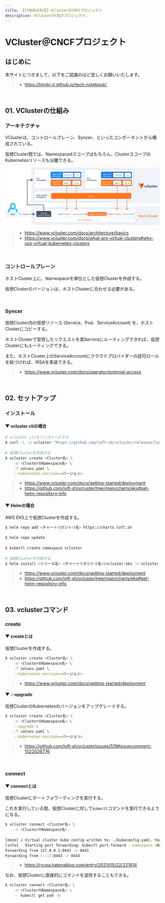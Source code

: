 ```yaml
---
title: 【IT技術の知見】VCluster＠CNCFプロジェクト
description: VCluster＠CNCFプロジェクト。
---
```


# VCluster＠CNCFプロジェクト

## はじめに

本サイトにつきまして、以下をご認識のほど宜しくお願いいたします。

> - https://hiroki-it.github.io/tech-notebook/

<br>

## 01. VClusterの仕組み

### アーキテクチャ

VClusterは、コントロールプレーン、Syncer、といったコンポーネントから構成されている。

仮想Cluster間では、Namespacedスコープはもちろん、ClusterスコープのKubernetesリソースも分離できる。

![vcluster_architecture.png](https://raw.githubusercontent.com/hiroki-it/tech-notebook-images/master/images/vcluster_architecture.png)

> - https://www.vcluster.com/docs/architecture/basics
> - https://www.vcluster.com/docs/what-are-virtual-clusters#why-use-virtual-kubernetes-clusters

<br>

### コントロールプレーン

ホストCluster上に、Namespaceを単位とした仮想Clusterを作成する。

仮想Clusterのバージョンは、ホストClusterに合わせる必要がある。

<br>

### Syncer

仮想Cluster内の仮想リソース (Service、Pod、ServiceAccount) を、ホストClusterにコピーする。

ホストClusterで受信したリクエストを実Serviceにルーティングできれば、仮想Clusterにもルーティングできる。

また、ホストCluster上のServiceAccountにクラウドプロバイダーの認可ロールを紐づければ、IRSAを実装できる。

> - https://www.vcluster.com/docs/operator/external-access

<br>

## 02. セットアップ

### インストール

#### ▼ vcluster cliの場合

```bash
# vcluster cliをインストールする
$ curl -L -o vcluster "https://github.com/loft-sh/vcluster/releases/latest/download/vcluster-linux-arm64" && sudo install -c -m 0755 vcluster /usr/local/bin

# 仮想Clusterを作成する
$ vcluster create <Cluster名> \
    -n <ClusterのNamespace名> \
    -f values.yaml \
    --kubernetes-version=<バージョン>
```

> - https://www.vcluster.com/docs/getting-started/deployment
> - https://github.com/loft-sh/vcluster/tree/main/charts/eks#get-helm-repository-info

#### ▼ Helmの場合

AWS EKS上で仮想Clusterを作成する。

```bash
$ helm repo add <チャートリポジトリ名> https://charts.loft.sh

$ helm repo update

$ kubectl create namespace vcluster

# 仮想Clusterを作成する
$ helm install <リリース名> <チャートリポジトリ名>/vcluster-eks -n vcluster --version <バージョンタグ>
```

> - https://www.vcluster.com/docs/getting-started/deployment
> - https://github.com/loft-sh/vcluster/tree/main/charts/eks#get-helm-repository-info

<br>

## 03. vclusterコマンド

### create

#### ▼ createとは

仮想Clusterを作成する。

```bash
$ vcluster create <Cluster名> \
    -n <ClusterのNamespace名> \
    -f values.yaml \
    --kubernetes-version=<バージョン>
```

> - https://www.vcluster.com/docs/getting-started/deployment

#### ▼ --upgrade

仮想ClusterのKubernetesのバージョンをアップグレードする。

```bash
$ vcluster create <Cluster名> \
    -n <ClusterのNamespace名> \
    --upgrade \
    -f values.yaml \
    --kubernetes-version=<バージョン>
```

> - https://github.com/loft-sh/vcluster/issues/519#issuecomment-1522026776

<br>

### connect

#### ▼ connectとは

仮想Clusterにポートフォワーディングを実行する。

これを実行している間、仮想Clusterに対して`kubectl`コマンドを実行できるようになる。

```bash
$ vcluster connect <Cluster名> \
    -n <ClusterのNamespace名>

[done] √ Virtual cluster kube config written to: ./kubeconfig.yaml. You can access the cluster via `kubectl --kubeconfig ./kubeconfig.yaml get namespaces`
[info]   Starting port forwarding: kubectl port-forward --namespace <Namespace名> <Cluster名> 8443:8443
Forwarding from 127.0.0.1:8443 -> 8443
Forwarding from [::1]:8443 -> 8443
```

> - https://ryusa.hatenablog.com/entry/2021/05/22/221614

なお、仮想Clusterに直接的にコマンドを送信することもできる。

```bash
$ vcluster connect <Cluster名> \
    -n <ClusterのNamespace名> \
    -- kubectl get pod -A
```

<br>

